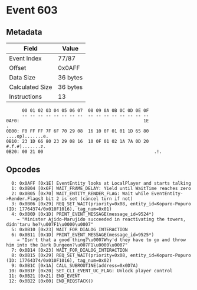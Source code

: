 # Event 603

## Metadata

| Field           | Value    |
|-----------------|----------|
| Event Index     | 77/87    |
| Offset          | 0x0AFF   |
| Data Size       | 36 bytes |
| Calculated Size | 36 bytes |
| Instructions    | 13       |

```
      00 01 02 03 04 05 06 07  08 09 0A 0B 0C 0D 0E 0F
      -- -- -- -- -- -- -- --  -- -- -- -- -- -- -- --
0AF0:                                               1E                 .
0B00: F0 FF FF 7F 6F 70 29 08  16 10 0F 01 01 1D 65 80  ....op).......e.
0B10: 23 1D 66 80 23 29 08 16  10 0F 01 02 1A 7A 0D 20  #.f.#).......z. 
0B20: 00 21 00                                          .!.             
```

## Opcodes

```
  0: 0x0AFF [0x1E] EventEntity looks at LocalPlayer and starts talking
  1: 0x0B04 [0x6F] WAIT_FRAME_DELAY: Yield until WaitTime reaches zero
  2: 0x0B05 [0x70] WAIT_ENTITY_RENDER_FLAG: Wait while EventEntity->Render.Flags3 bit 2 is set (cancel turn if not)
  3: 0x0B06 [0x29] REQ_SET_WAIT(priority=0x08, entity_id=Kopuro-Popuro (ID: 17764374/0x010F1016), tag_num=0x01)
  4: 0x0B0D [0x1D] PRINT_EVENT_MESSAGE(message_id=9524*)
    → "Minister Ajido-Marujido succeeded in reactivating the towers, didn'taru he?\u007F1\u0000\u0007"
  5: 0x0B10 [0x23] WAIT_FOR_DIALOG_INTERACTION
  6: 0x0B11 [0x1D] PRINT_EVENT_MESSAGE(message_id=9525*)
    → "Isn't that a good thing?\u0007Why'd they have to go and throw him into the Dark Dungeon?\u007F1\u0000\u0007"
  7: 0x0B14 [0x23] WAIT_FOR_DIALOG_INTERACTION
  8: 0x0B15 [0x29] REQ_SET_WAIT(priority=0x08, entity_id=Kopuro-Popuro (ID: 17764374/0x010F1016), tag_num=0x02)
  9: 0x0B1C [0x1A] CALL_SUBROUTINE(address=0x0D7A)
 10: 0x0B1F [0x20] SET_CLI_EVENT_UC_FLAG: Unlock player control
 11: 0x0B21 [0x21] END_EVENT
 12: 0x0B22 [0x00] END_REQSTACK()
```
